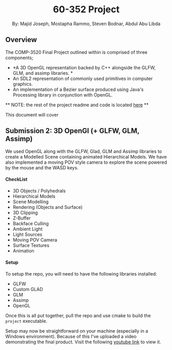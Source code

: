 # <center>60-352 Project</center>
<center>By: Majid Joseph, Mostapha Rammo, Steven Bodnar, Abdul Abu Libda</center>

## Overview
The COMP-3520 Final Project outlined within is comprised of three components; 

 - *A 3D OpenGL representation backed by C++ alongside the GLFW, GLM, and assimp libraries. *
 - An SDL2 representation of commonly used primitives in computer graphics.
 - An implementation of a Bezier surface produced using Java's Processing library in conjunction with OpenGL.

** NOTE: the rest of the project readme and code is located [here](https://github.com/majid171/test) **

This document will cover 

## Submission 2: 3D OpenGl (+ GLFW, GLM, Assimp) 
We used OpenGL along with the GLFW, Glad, GLM and Assimp libraries to create a Modelled Scene containing animated Hierarchical Models.
We have also implemented a moving POV style camera to explore the scene powered by the mouse and the WASD keys.

#### CheckList
 - 3D Objects / Polyhedrals
 - Hierarchical Models
 - Scene Modelling
 - Rendering (Objects and Surface)
 - 3D Clipping
 - Z-Buffer
 - Backface Culling
 - Ambient Light
 - Light Sources
 - Moving POV Camera
 - Surface Textures
 - Animation

#### Setup

To setup the repo, you will need to have the following libraries installed:
 - GLFW
 - Custom GLAD
 - GLM
 - Assimp
 - OpenGL

Once this is all put together, pull the repo and use cmake to build the `project` executable.

Setup may now be straightforward on your machine (especially in a Windows environment). Because of this I've uploaded a video demonstrating
the final product.  Visit the following [youtube link](https://youtu.be/wA40nn_US_g) to view it.

